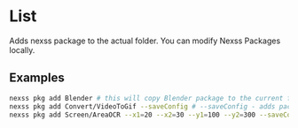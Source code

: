 # List

Adds nexss package to the actual folder. You can modify Nexss Packages locally.

## Examples

```sh
nexss pkg add Blender # this will copy Blender package to the current folder (you can modify a code)
nexss pkg add Convert/VideoToGif --saveConfig # --saveConfig - adds package to the _nexss.yml
nexss pkg add Screen/AreaOCR --x1=20 --x2=30 --y1=100 --y2=300 --saveConfig # you can pass parameters to the package
```

